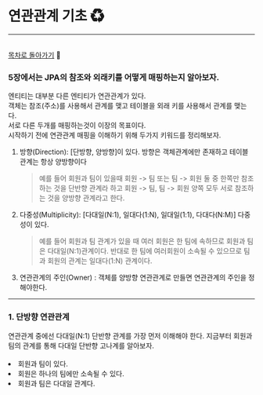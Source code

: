 <h1><b>연관관계 기초 ♻</b></h1>
<hr/><br/>
<a href="https://github.com/EungyuCho/orm_group_study/blob/master/README.md">목차로 돌아가기</a> 🏃 
<h3>5장에서는 JPA의 참조와 외래키를 어떻게 매핑하는지 알아보자.</h3>
엔티티는 대부분 다른 엔티티가 연관관계가 있다.<br>
객체는 참조(주소)를 사용해서 관계를 맺고 테이블을 외래 키를 사용해서 관계를 맺는다.<br>
서로 다른 두개를 매핑하는것이 이장의 목표이다.<br>
시작하기 전에 연관관계 매핑을 이해하기 위해 두가지 키워드를 정리해보자.
<ol>
    <li>방향(Direction): [단방향, 양방향]이 있다. 방향은 객체관계에만 존재하고 테이블 관계는 항상 양방향이다<blockquote>
    예를 들어 회원과 팀이 있을때 회원 -> 팀 또는 팀 -> 회원 둘 중 한쪽만 참조하는 것을 단반향 관계라 하고 회원 -> 팀, 팀 -> 회원 양쪽 모두 서로 참조하는 것을 양방향 관계라고 한다.</blockquote></li>
    <li>다중성(Multiplicity): [다대일(N:1), 일대다(1:N), 일대일(1:1), 다대다(N:M)] 다중성이 있다.<blockquote>
    예를 들어 회원과 팀 관계가 있을 때 여러 회원은 한 팀에 속하므로 회원과 팀은 다대일(N:1)관계이다. 반대로 한 팀에 여러회원이 소속될 수 있으므로 팀과 회원의 관계는 일대다(1:N) 관계이다.</blockquote></li>
    <li>연관관계의 주인(Owner) : 객체를 양방향 연관관계로 만들면 연관관계의 주인을 정해야한다.</li>
</ol>
<hr>
<h3>1. 단방향 연관관계</h3>
연관관계 중에선 다대일(N:1) 단반향 관계를 가장 먼저 이해해야 한다. 지금부터 회원과 팀의 관계를 통해 다대일 단반향 고나계를 알아보자.<br>
<br><li>회원과 팀이 있다.</li>
<li>회원은 하나의 팀에만 소속될 수 있다.</li>
<li>회원과 팀은 다대일 관계다.</li>
